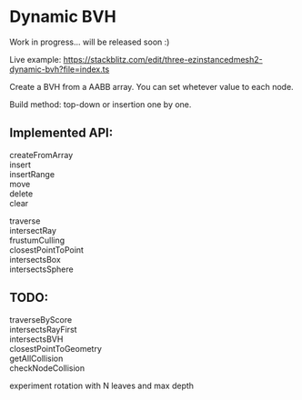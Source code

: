 # Dynamic BVH

Work in progress... will be released soon :)

Live example: https://stackblitz.com/edit/three-ezinstancedmesh2-dynamic-bvh?file=index.ts

Create a BVH from a AABB array. You can set whetever value to each node.

Build method: top-down or insertion one by one.

## Implemented API:

createFromArray <br>
insert  <br>
insertRange  <br>
move  <br>
delete  <br>
clear  <br>

traverse  <br>
intersectRay  <br>
frustumCulling  <br>
closestPointToPoint  <br>
intersectsBox <br>
intersectsSphere <br>


## TODO:

traverseByScore  <br>
intersectsRayFirst  <br>
intersectsBVH  <br>
closestPointToGeometry  <br>
getAllCollision  <br>
checkNodeCollision  <br>


experiment rotation with N leaves and max depth  <br>
